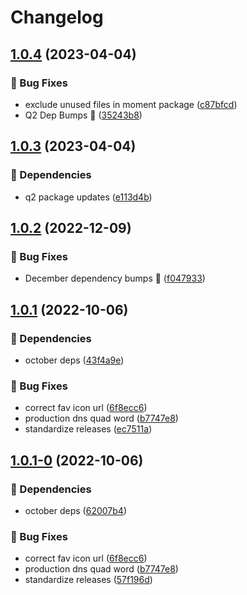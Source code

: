 # Changelog

## [1.0.4](https://github.com/agrc/health-facilities/compare/v1.0.3...v1.0.4) (2023-04-04)


### 🐛 Bug Fixes

* exclude unused files in moment package ([c87bfcd](https://github.com/agrc/health-facilities/commit/c87bfcd7b651a411dede44408856e193d254ab48))
* Q2 Dep Bumps 🌲 ([35243b8](https://github.com/agrc/health-facilities/commit/35243b8b2cd38f541565f89bf3a72cdfe53441ed))

## [1.0.3](https://github.com/agrc/health-facilities/compare/v1.0.2...v1.0.3) (2023-04-04)


### 🌲 Dependencies

* q2 package updates ([e113d4b](https://github.com/agrc/health-facilities/commit/e113d4b2d00d23ba35eebcaa0e63c4f0ade72c01))

## [1.0.2](https://github.com/agrc/health-facilities/compare/v1.0.1...v1.0.2) (2022-12-09)


### 🐛 Bug Fixes

* December dependency bumps 🌲 ([f047933](https://github.com/agrc/health-facilities/commit/f0479338a3ff49984f6e120d7e51f9fc515263e6))

## [1.0.1](https://github.com/agrc/health-facilities/compare/v1.0.0...v1.0.1) (2022-10-06)


### 🌲 Dependencies

* october deps ([43f4a9e](https://github.com/agrc/health-facilities/commit/43f4a9ed36e1f93963fe5d532e7db0168eef79e0))


### 🐛 Bug Fixes

* correct fav icon url ([6f8ecc6](https://github.com/agrc/health-facilities/commit/6f8ecc6e678d076ee00c06b9ea666e6b770b5ae4))
* production dns quad word ([b7747e8](https://github.com/agrc/health-facilities/commit/b7747e8a965a481461232dc4960af01592044a2f))
* standardize releases ([ec7511a](https://github.com/agrc/health-facilities/commit/ec7511af9671c48e16d3d3cd4e853dc83173112d))

## [1.0.1-0](https://github.com/agrc/health-facilities/compare/v1.0.0...v1.0.1-0) (2022-10-06)


### 🌲 Dependencies

* october deps ([62007b4](https://github.com/agrc/health-facilities/commit/62007b4d4d40253e1e4f70e188cc9c5dff39d874))


### 🐛 Bug Fixes

* correct fav icon url ([6f8ecc6](https://github.com/agrc/health-facilities/commit/6f8ecc6e678d076ee00c06b9ea666e6b770b5ae4))
* production dns quad word ([b7747e8](https://github.com/agrc/health-facilities/commit/b7747e8a965a481461232dc4960af01592044a2f))
* standardize releases ([57f196d](https://github.com/agrc/health-facilities/commit/57f196de9e44cd51c4b48ca443933a62ff8ef676))
